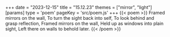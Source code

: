 +++
date = "2023-12-15"
title = "15.12.23"
themes = ["mirror", "light"]
[params]
  type = 'poem'
  pageKey = 'src/poem.js'
+++
{{< poem >}}
Framed mirrors on the wall,
To turn the sight back into self,
To look behind and grasp reflection,
Framed mirrors on the wall,
Held up as windows into plain sight,
Left there on walls to behold later.
{{< /poem >}}